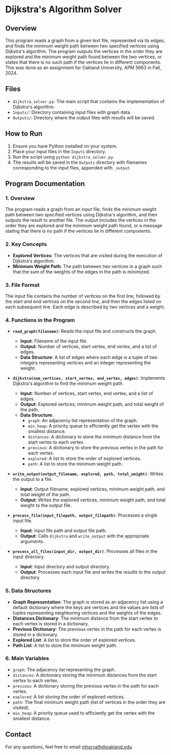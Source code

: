 # Dijkstra's Algorithm Solver

## Overview

This program reads a graph from a given text file, represented via its edges, and finds the minimum weight path between two specified vertices using Dijkstra's algorithm. The program outputs the vertices in the order they are explored and the minimum weight path found between the two vertices, or states that there is no such path if the vertices lie in different components. This was done as an assignment for Oakland University, APM 5663 in Fall, 2024.

## Files

- `dijkstra_solver.py`: The main script that contains the implementation of Dijkstra's algorithm.
- `Inputs/`: Directory containing input files with graph data.
- `Outputs/`: Directory where the output files with results will be saved.

## How to Run

1. Ensure you have Python installed on your system.
2. Place your input files in the `Inputs` directory.
3. Run the script using `python dijkstra_solver.py`.
4. The results will be saved in the `Outputs` directory with filenames corresponding to the input files, appended with `_output`.

## Program Documentation

### 1. Overview

The program reads a graph from an input file, finds the minimum weight path between two specified vertices using Dijkstra's algorithm, and then outputs the result to another file. The output includes the vertices in the order they are explored and the minimum weight path found, or a message stating that there is no path if the vertices lie in different components.

### 2. Key Concepts

- **Explored Vertices**: The vertices that are visited during the execution of Dijkstra's algorithm.
- **Minimum Weight Path**: The path between two vertices in a graph such that the sum of the weights of the edges in the path is minimized.

### 3. File Format

The input file contains the number of vertices on the first line, followed by the start and end vertices on the second line, and then the edges listed on each subsequent line. Each edge is described by two vertices and a weight.

### 4. Functions in the Program

- **`read_graph(filename)`**: Reads the input file and constructs the graph.
  - **Input**: Filename of the input file.
  - **Output**: Number of vertices, start vertex, end vertex, and a list of edges.
  - **Data Structure**: A list of edges where each edge is a tuple of two integers representing vertices and an integer representing the weight.

- **`dijkstra(num_vertices, start_vertex, end_vertex, edges)`**: Implements Dijkstra's algorithm to find the minimum weight path.
  - **Input**: Number of vertices, start vertex, end vertex, and a list of edges.
  - **Output**: Explored vertices, minimum weight path, and total weight of the path.
  - **Data Structure**:
    - `graph`: An adjacency list representation of the graph.
    - `min_heap`: A priority queue to efficiently get the vertex with the smallest distance.
    - `distances`: A dictionary to store the minimum distance from the start vertex to each vertex.
    - `previous`: A dictionary to store the previous vertex in the path for each vertex.
    - `explored`: A list to store the order of explored vertices.
    - `path`: A list to store the minimum weight path.

- **`write_output(output_filename, explored, path, total_weight)`**: Writes the output to a file.
  - **Input**: Output filename, explored vertices, minimum weight path, and total weight of the path.
  - **Output**: Writes the explored vertices, minimum weight path, and total weight to the output file.

- **`process_file(input_filepath, output_filepath)`**: Processes a single input file.
  - **Input**: Input file path and output file path.
  - **Output**: Calls `dijkstra` and `write_output` with the appropriate arguments.

- **`process_all_files(input_dir, output_dir)`**: Processes all files in the input directory.
  - **Input**: Input directory and output directory.
  - **Output**: Processes each input file and writes the results to the output directory.

### 5. Data Structures

- **Graph Representation**: The graph is stored as an adjacency list using a default dictionary where the keys are vertices and the values are lists of tuples representing neighboring vertices and the weights of the edges.
- **Distances Dictionary**: The minimum distance from the start vertex to each vertex is stored in a dictionary.
- **Previous Dictionary**: The previous vertex in the path for each vertex is stored in a dictionary.
- **Explored List**: A list to store the order of explored vertices.
- **Path List**: A list to store the minimum weight path.

### 6. Main Variables

- `graph`: The adjacency list representing the graph.
- `distances`: A dictionary storing the minimum distances from the start vertex to each vertex.
- `previous`: A dictionary storing the previous vertex in the path for each vertex.
- `explored`: A list storing the order of explored vertices.
- `path`: The final minimum weight path (list of vertices in the order they are visited).
- `min_heap`: A priority queue used to efficiently get the vertex with the smallest distance.

## Contact

For any questions, feel free to email mhorvath@oakland.edu